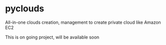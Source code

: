 pyclouds
========

All-in-one clouds creation, management to create private cloud like Amazon EC2

This is on going project, will be available soon
